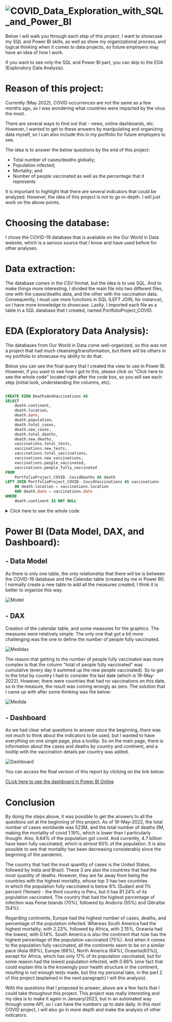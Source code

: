 # ![COVID_Data_Exploration_with_SQL_and_Power_BI](https://user-images.githubusercontent.com/105753824/171853676-ff15a500-4f77-40c8-a4a5-ab06c566b0f2.png)

Below I will walk you through each step of this project. I want to showcase my SQL and Power BI skills, as well as show my organizational process, and logical thinking when it comes to data projects, so future employers may have an idea of how I work.

If you want to see only the SQL and Power BI part, you can skip to the EDA (Exploratory Data Analysis).

# Reason of this project:
Currently (May 2022), COVID occurrences are not the same as a few months ago, so I was wondering what countries were impacted by the virus the most.

There are several ways to find out that - news, online dashboards, etc. However, I wanted to get to these answers by manipulating and organizing data myself, so I can also include this in my portfolio for future employers to see.

The idea is to answer the below questions by the end of this project:
- Total number of cases/deaths globally;
- Population infected;
- Mortality; and
- Number of people vaccinated as well as the percentage that it represents

It is important to highlight that there are several indicators that could be analyzed. However, the idea of this project is not to go in-depth. I will just work on the above points.

# Choosing the database:
I chose the COVID-19 database that is available on the Our World in Data website, which is a serious source that I know and have used before for other analyses.

# Data extraction:
The database comes in the CSV format, but the idea is to use SQL. And to make things more interesting, I divided the main file into two different files, one with the cases/deaths data, and the other with the vaccination data. Consequently, I must use more functions in SQL (LEFT JOIN, for instance), so I have more knowledge to showcase. Lastly, I imported each file as a table in a SQL database that I created, named PortfolioProject_COVID.

# EDA (Exploratory Data Analysis):
The databases from Our World in Data come well-organized, so this was not a project that had much cleansing/transformation, but there will be others in my portfolio to showcase my ability to do that.

Below you can see the final query that I created the view to use in Power BI. However, if you want to see how I got to this, please click on "Click here to see the whole code" located right after the code box, so you will see each step (initial look, understanding the columns, etc).

``` sql

CREATE VIEW DeathsAndVaccinations AS
SELECT
	death.continent,
	death.location,
	death.date,
	death.population,
	death.total_cases,
	death.new_cases,
	death.total_deaths,
	death.new_deaths,
	vaccinations.total_tests,
	vaccinations.new_tests,
	vaccinations.total_vaccinations,
	vaccinations.new_vaccinations,
	vaccinations.people_vaccinated,
	vaccinations.people_fully_vaccinated
FROM
	PortfolioProject_COVID..CovidDeaths AS death
LEFT JOIN PortfolioProject_COVID..CovidVaccinations AS vaccinations
	ON death.location = vaccinations.location
	AND death.date = vaccinations.date
WHERE
	death.continent IS NOT NULL
```

<details>
  <summary>
    Click here to see the whole code
      </summary>
	
``` sql
	
-- Initial look at the complete Deaths table: see how it is set, see the columns, and the data:

SELECT
	*
FROM
	PortfolioProject_COVID..CovidDeaths

-- Initial look at the complete Deaths table: ordering by continent and country, for better visualization, also I could notice that continent has many lines as NULL, so let's investigate the reason

SELECT
	*
FROM
	PortfolioProject_COVID..CovidDeaths
ORDER BY
	continent ASC,
	location ASC
WHERE
	continent is NULL

-- I want to look at the distinct values of the column locatino when filed by continent NULL

SELECT DISTINCT
	location
FROM
	PortfolioProject_COVID..CovidDeaths
WHERE
	continent is NULL
ORDER BY
	location ASC


-- Initial look at the complete Deaths table: ordering by continent and country, and considering only the NOT NULL for the column continent, as I noticed that these lines have another classification (such as High Income, Low Income) instead of the locations themselves

SELECT
	*
FROM
	PortfolioProject_COVID..CovidDeaths
WHERE
	continent IS NOT NULL
ORDER BY
	continent ASC,
	location ASC,
	date ASC


-- I performed the same steps above for the table Vaccinations, and it has the same issues with the continent in NULL

-- Selecting the columns that I will bring to Power BI for the purpose that we have. As this query results 176.870 mil linhas, I will not add the calculations here, I believe that DAX in Power BI will perform better than adding 176.870 for each column to be added. Also, I will use LEFT JOIN to get the columns that I will need from the table Vaccinations.

-- This is the same query from the beginning. However, after this one, I will perform that queries that would bring the results from Power BI

SELECT
	death.continent,
	death.location,
	death.date,
	death.population,
	death.total_cases,
	death.new_cases,
	death.total_deaths,
	death.new_deaths,
	vaccinations.total_tests,
	vaccinations.new_tests,
	vaccinations.total_vaccinations,
	vaccinations.new_vaccinations,
	vaccinations.people_vaccinated,
	vaccinations.people_fully_vaccinated
FROM
	PortfolioProject_COVID..CovidDeaths AS death
LEFT JOIN PortfolioProject_COVID..CovidVaccinations AS vaccinations
	ON death.location = vaccinations.location
	AND death.date = vaccinations.date
WHERE
	death.continent IS NOT NULL
	
```
</details>
    

# Power BI (Data Model, DAX, and Dashboard):

## - Data Model
As there is only one table, the only relationship that there will be is between the COVID-19 database and the Calendar table (created by me in Power BI). I normally create a new table to add all the measures created, I think it is better to organize this way. 

 ![Model](https://user-images.githubusercontent.com/105753824/171749957-cedf60f4-7f6a-4e10-af79-1886e81f0a53.jpg)

## - DAX
Creation of the calendar table, and some measures for the graphics. The measures were relatively simple. The only one that got a bit more challenging was the one to define the number of people fully vaccinated.

![Medidas](https://user-images.githubusercontent.com/105753824/171749997-631780fe-35c4-4fda-b575-8fa8ed656638.jpg)

The reason that getting to the number of people fully vaccinated was more complex is that the column "total of people fully vaccinated" was cumulative (every day it summed up the new people vaccinated). So to get to the total by country I had to consider the last date (which is 19-May-2022). However, there were countries that had no vaccinations on this date, so in the measure, the result was coming wrongly as zero. The solution that I came up with after some thinking was the below:

![Medida](https://user-images.githubusercontent.com/105753824/171750016-4292b09d-b191-44b5-80c2-0eb8ac255a25.jpg)
 
## - Dashboard
As we had clear what questions to answer since the beginning, there was not much to think about the indicators to be used, but I wanted to have everything on one single page, plus a tooltip. So on the main page, there is information about the cases and deaths by country and continent, and a tooltip with the vaccination details per country was added.

![Dashboard](https://user-images.githubusercontent.com/105753824/171766151-77b7f96d-18aa-437e-b11a-29eb213f757c.jpg)

You can access the final version of this report by clicking on the link below:

[CLick here to see the dashboard in Power BI Online](https://app.powerbi.com/view?r=eyJrIjoiMjA3M2U3NDktYzhmMi00M2JlLWJmY2YtZWYxOWM0MWExYWI5IiwidCI6IjBhMzUzNTNiLTUzZTUtNDI3Yy05YmJkLTU3Yzg3ZmEwZjZlNyJ9)

# Conclusion

By doing the steps above, it was possible to get the answers to all the questions set at the beginning of this project. As of 19-May-2022, the total number of cases worldwide was 523M, and the total number of deaths 6M, making the mortality of covid 1.19%, which is lower than I particularly thought. Also, 6.64% of the population got covid. And currently, 4.7 billion have been fully vaccinated, which is almost 60% of the population. It is also possible to see that mortality has been decreasing considerably since the beginning of the pandemic. 

The country that had the most quantity of cases is the United States, followed by India and Brazil. These 3 are also the countries that had the most quantity of deaths. However, they are far away from being the countries with the highest mortality, whose top 3 has two countries in which the population fully vaccinated is below 8% (Sudan) and 1% percent (Yemen) - the third country is Peru, but it has 81.24% of its population vaccinated. The country that had the highest percentage of infection was Feroe Islands (70%), followed by Andorra (55%) and Gibraltar (54%). 

Regarding continents, Europe had the highest number of cases, deaths, and percentage of the population infected. Whereas South America had the highest mortality, with 2.23%, followed by Africa, with 2.15%, Oceania had the lowest, with 0.14%. South America is also the continent that now has the highest percentage of the population vaccinated (75%). And when it comes to the population fully vaccinated, all the continents seem to be on a similar pace (Asia (69%), Europe (66%), North America (64%), Oceania(63%)), except for Africa, which has only 17% of its population vaccinated, but for some reason had the lowest population infected, with 0.86% (one fact that could explain this is the knowingly poor health structure in the continent, resulting in not enough tests made, but this my personal take, in the part 2 of this project (explained in the next paragraph) I will this analysis).

With the questions that I proposed to answer, above are a few facts that I could take throughout this project. This project was really interesting and my idea is to make it again in January/2023, but in an automated way through some API, so I can have the numbers up to date daily. In this next COVID project, I will also go in more depth and make the analysis of other indicators.

